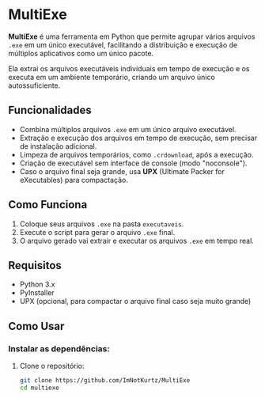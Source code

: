 # MultiExe

**MultiExe** é uma ferramenta em Python que permite agrupar vários arquivos `.exe` em um único executável, facilitando a distribuição e execução de múltiplos aplicativos como um único pacote. 

Ela extrai os arquivos executáveis individuais em tempo de execução e os executa em um ambiente temporário, criando um arquivo único autossuficiente.

## Funcionalidades

- Combina múltiplos arquivos `.exe` em um único arquivo executável.
- Extração e execução dos arquivos em tempo de execução, sem precisar de instalação adicional.
- Limpeza de arquivos temporários, como `.crdownload`, após a execução.
- Criação de executável sem interface de console (modo "noconsole").
- Caso o arquivo final seja grande, usa **UPX** (Ultimate Packer for eXecutables) para compactação.

## Como Funciona

1. Coloque seus arquivos `.exe` na pasta `executaveis`.
2. Execute o script para gerar o arquivo `.exe` final.
3. O arquivo gerado vai extrair e executar os arquivos `.exe` em tempo real.

## Requisitos

- Python 3.x
- PyInstaller
- UPX (opcional, para compactar o arquivo final caso seja muito grande)

## Como Usar

### Instalar as dependências:

1. Clone o repositório:
   ```bash
   git clone https://github.com/ImNotKurtz/MultiExe
   cd multiexe
